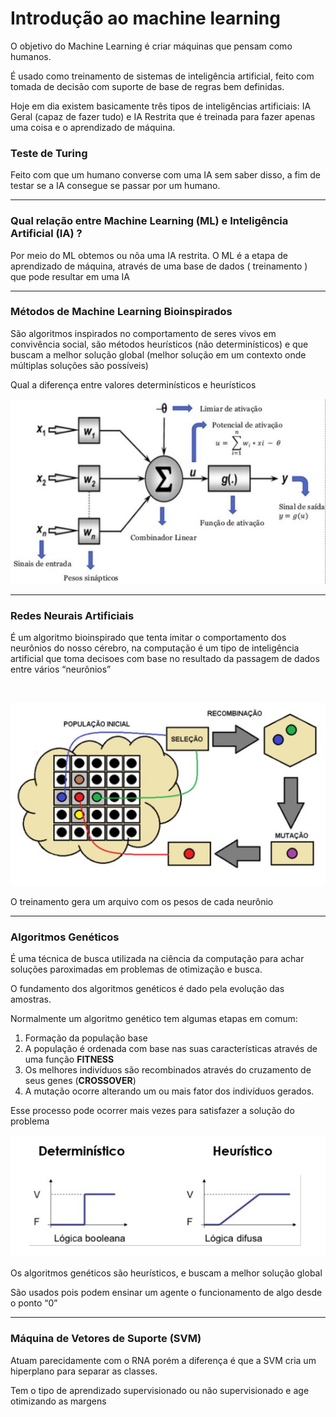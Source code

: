 # Introdução ao machine learning

O objetivo do Machine Learning é criar máquinas que pensam como humanos.

É usado como treinamento de sistemas de inteligência artificial, feito com tomada de decisão com suporte de base de regras bem definidas.

Hoje em dia existem basicamente três tipos de inteligências artificiais: IA Geral (capaz de fazer tudo) e IA Restrita que é treinada para fazer apenas uma coisa e o aprendizado de máquina.

### Teste de Turing

Feito com que um humano converse com uma IA sem saber disso, a fim de testar se a IA consegue se passar por um humano.

---

### Qual relação entre Machine Learning (ML) e Inteligência Artificial (IA) ?

Por meio do ML obtemos ou nõa uma IA restrita. O ML é a etapa de aprendizado de máquina, através de uma base de dados ( treinamento ) que pode resultar em uma IA

---

### Métodos de Machine Learning Bioinspirados

São algoritmos inspirados no comportamento de seres vivos em convivência social, são métodos heurísticos (não determinísticos) e que buscam a melhor solução global (melhor solução em um contexto onde múltiplas soluções são possíveis)

Qual a diferença entre valores determinísticos e heurísticos

![Untitled](assets/Neuronio.png)

---

### Redes Neurais Artificiais

É um algoritmo bioinspirado que tenta imitar o comportamento dos neurônios do nosso cérebro, na computação é um tipo de inteligência artificial que toma decisoes com base no resultado da passagem de dados entre vários “neurônios”

 

![Untitled](assets/Algoritmo-Genetico.png)

O treinamento gera um arquivo com os pesos de cada neurônio

---

### Algoritmos Genéticos

É uma técnica de busca utilizada na ciência da computação para achar soluções paroximadas em problemas de otimização e busca.

O fundamento dos algoritmos genéticos é dado pela evolução das amostras.

Normalmente um algoritmo genético tem algumas etapas em comum:

1. Formação da população base
2. A população é ordenada com base nas suas características através de uma função **FITNESS** 
3. Os melhores indivíduos são recombinados através do cruzamento de seus genes (**CROSSOVER**)
4. A mutação ocorre alterando um ou mais fator dos indivíduos gerados.

Esse processo pode ocorrer mais vezes para satisfazer a solução do problema

![Untitled](assets/Deterministico-Heuristico.png)

Os algoritmos genéticos são heurísticos, e buscam a melhor solução global

São usados pois podem ensinar um agente o funcionamento de algo desde o ponto “0”

---

### Máquina de Vetores de Suporte (SVM)

Atuam parecidamente com o RNA porém a diferença é que a SVM cria um hiperplano para separar as classes.

Tem o tipo de aprendizado supervisionado ou não supervisionado e age otimizando as margens